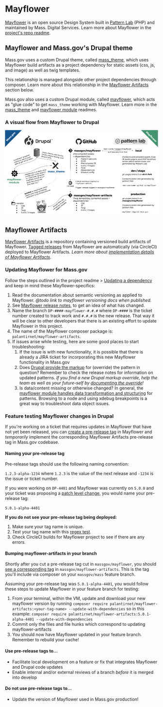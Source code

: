 # Mayflower

[Mayflower](https://github.com/massgov/mayflower) is an open source Design System built in [Pattern Lab](http://patternlab.io/) (PHP) and maintained by Mass. Digital Services. Learn more about Mayflower in the [project's repo readme](https://github.com/massgov/mayflower).

## Mayflower and Mass.gov's Drupal theme

Mass.gov uses a custom Drupal theme, called [mass_theme](../docroot/themes/custom/mass_theme), which uses Mayflower build artifacts as a project dependency for static assets (css, js, and image) as well as twig templates.  

This relationship is managed alongside other project dependencies through composer.  Learn more about this relationship in the [Mayflower Artifacts](#mayflower-artifacts) section below.

Mass.gov also uses a custom Drupal module, called [mayflower](../docroot/modules/custom/mayflower), which acts as "glue code" to get `mass_theme` working with Mayflower.  Learn more in the [mass_theme](../docroot/themes/custom/mass_theme) and [mayflower module](../docroot/modules/custom/mayflower) readmes.

### A visual flow from Mayflower to Drupal
[![Mayflower + Drupal theme](assets/mayflower_drupal.png)](https://docs.google.com/presentation/d/1qWY-QoXu8JgazqnwNUoPyumu_XH-DgFj_iNoFiKu1YA/edit#slide=id.p)

## Mayflower Artifacts
[Mayflower Artifacts](https://github.com/massgov/mayflower-artifacts) is a repository containing versioned build artifacts of Mayflower. [Tagged releases](https://github.com/massgov/mayflower/releases) from Mayflower are automatically (via CircleCI) deployed to Mayflower Artifacts. *Learn more about [implementation details of Mayflower Artifacts](mayflower_assets.md)*.

### Updating Mayflower for Mass.gov
 
Follow the steps outlined in the project readme > [Updating a dependency](../README.md#updating-a-dependency) and keep in mind these Mayflower-specifics:

1. Read the documentation about semantic versioning as applied to Mayflower. *@todo link to mayflower versioning docs when published.*
1. See [Mayflower release notes](https://github.com/massgov/mayflower/releases), to get an idea of what has changed.
1. Name the branch `DP-####-mayflower-#.#.#` where `DP-####` is the ticket number created to track work and `#.#.#` is the new release.  That way it will be clear to other developers that there is an existing effort to update Mayflower in this project.
1. The name of the Mayflower composer package is: `palantirnet/mayflower-artifacts`.
1. If issues arise while testing, here are some good places to start troubleshooting:
     1. If the issue is with new functionality, it is possible that there is already a JIRA ticket for incorporating this new Mayflower functionality in Mass.gov
     1. Does [Drupal provide the markup](https://docs.google.com/spreadsheets/d/1EfeNJ4DnH6ymXCMA8ilIGZBF1-eD2Rxo3HzrVvzA7zc/edit?usp=sharing) for (override) the pattern in question? Remember to check the release notes for information on updated patterns.  *If you find a new Drupal markup override, help the team as well as your future-self by [documenting the override](https://docs.google.com/spreadsheets/d/1EfeNJ4DnH6ymXCMA8ilIGZBF1-eD2Rxo3HzrVvzA7zc/edit?usp=sharing)!*
     1. Is data/content missing or otherwise changed?  In general, the [mayflower module handles data transformation and structuring](../docroot/modules/custom/mayflower#a-complex-prepare-method) for patterns.  Browsing to a node and using xdebug breakpoints is a great way to troubleshoot data object issues.

### Feature testing Mayflower changes in Drupal

If you're working on a ticket that requires updates in Mayflower that have not yet been released, you can [create a pre-release tag](https://help.github.com/articles/creating-releases/) in Mayflower and *temporarily* implement the corresponding Mayflower Artifacts pre-release tag in Mass.gov codebase.

#### Naming your pre-release tag

Pre-release tags should use the following naming convention:

`1.2.3-alpha-1234` where `1.2.3` is the value of the next release and `-1234` is the issue or ticket number.

If you were working on `DP-4401` and Mayflower was currently on `5.0.0` and your ticket was proposing a [patch level change](https://github.com/massgov/mayflower/blob/DP-4080-Versioning/docs/versioning.md#patch-versions-001), you would name your pre-release tag:

```5.0.1-alpha-4401```  

**If you do not see your pre-release tag being deployed:**

1. Make sure your tag name is unique.
1. Test your tag name with this [regex test](https://regex101.com/r/UJGppF/2).
1. Check CircleCI builds for Mayflower project to see if there are any errors.

#### Bumping mayflower-artifacts in your branch

Shortly after you cut a pre-release tag cut in `massgov/mayflower`, you should [see a corresponding tag](https://github.com/massgov/mayflower-artifacts/releases) in `massgov/mayflower-artifacts`.  This is the tag you'll include via composer on your `massgov/mass` feature branch.

Assuming your pre-release tag was `5.0.1-alpha-4401`, you would follow these steps to update Mayflower in your feature branch for testing:

1. From your terminal, within the VM, update and download your new mayflower version by running `composer require palantirnet/mayflower-artifacts:<your-tag-name> --update-with-dependencies` so in this example: `composer require palantirnet/mayflower-artifacts:5.0.1-alpha-4401 --update-with-dependencies`
1. Commit only the files and file hunks which correspond to updating mayflower-artifacts
1. You should now have Mayflower updated in your feature branch.  Remember to rebuild your cache!

#### Use pre-release tags to...

* Facilitate local development on a feature or fix that integrates Mayflower and Drupal code updates
* Enable internal and/or external reviews of a branch *before* it is merged into develop

#### Do not use pre-release tags to...

* Update the version of Mayflower used in Mass.gov production!

